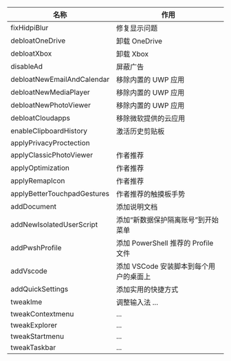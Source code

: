 | 名称                        | 作用                                   |
| --------------------------- | -------------------------------------- |
| fixHidpiBlur                | 修复显示问题                           |
| debloatOneDrive             | 卸载 OneDrive                          |
| debloatXbox                 | 卸载 Xbox                              |
| disableAd                   | 屏蔽广告                               |
| debloatNewEmailAndCalendar  | 移除内置的 UWP 应用                    |
| debloatNewMediaPlayer       | 移除内置的 UWP 应用                    |
| debloatNewPhotoViewer       | 移除内置的 UWP 应用                    |
| debloatCloudapps            | 移除微软提供的云应用                   |
| enableClipboardHistory      | 激活历史剪贴板                         |
| applyPrivacyProctection     |                                        |
| applyClassicPhotoViewer     | 作者推荐                               |
| applyOptimization           | 作者推荐                               |
| applyRemapIcon              | 作者推荐                               |
| applyBetterTouchpadGestures | 作者推荐的触摸板手势                   |
| addDocument                 | 添加说明文档                           |
| addNewIsolatedUserScript    | 添加“新数据保护隔离账号”到开始菜单     |
| addPwshProfile              | 添加 PowerShell 推荐的 Profile 文件    |
| addVscode                   | 添加 VSCode 安装脚本到每个用户的桌面上 |
| addQuickSettings            | 添加实用的快捷方式                     |
| tweakIme                    | 调整输入法 ...                         |
| tweakContextmenu            | ...                                    |
| tweakExplorer               | ...                                    |
| tweakStartmenu              | ...                                    |
| tweakTaskbar                | ...                                    |
